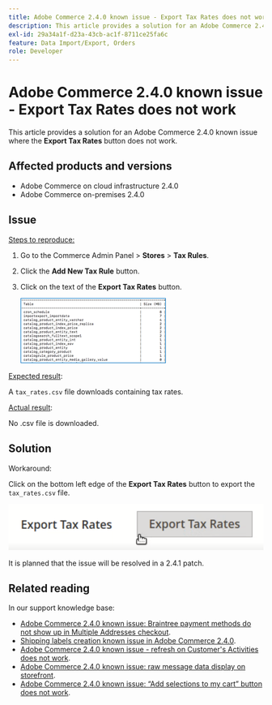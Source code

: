 ```yaml
---
title: Adobe Commerce 2.4.0 known issue - Export Tax Rates does not work
description: This article provides a solution for an Adobe Commerce 2.4.0 known issue where the **Export Tax Rates** button does not work.
exl-id: 29a34a1f-d23a-43cb-ac1f-8711ce25fa6c
feature: Data Import/Export, Orders
role: Developer
---
```

# Adobe Commerce 2.4.0 known issue - Export Tax Rates does not work

This article provides a solution for an Adobe Commerce 2.4.0 known issue where the **Export Tax Rates** button does not work.

## Affected products and versions

* Adobe Commerce on cloud infrastructure 2.4.0
* Adobe Commerce on-premises 2.4.0

## Issue

 <u>Steps to reproduce:</u>

1. Go to the Commerce Admin Panel > **Stores** > **Tax Rules**.
1. Click the **Add New Tax Rule** button.
1. Click on the text of the **Export Tax Rates** button.

    ![magento_export_tax_rates.png](assets/mceclip0.png)

 <u>Expected result</u>:

 A `tax_rates.csv` file downloads containing tax rates.

 <u>Actual result</u>:

 No .csv file is downloaded.

## Solution

Workaround:

Click on the bottom left edge of the **Export Tax Rates** button to export the `tax_rates.csv` file.

![magento_export_tax_rates.png](assets/mceclip1.png)

It is planned that the issue will be resolved in a 2.4.1 patch.

## Related reading

In our support knowledge base:

* [Adobe Commerce 2.4.0 known issue: Braintree payment methods do not show up in Multiple Addresses checkout](/help/troubleshooting/payments/magento-2.4.0-braintree-not-in-multiple-addresses-checkout.md).
* [Shipping labels creation known issue in Adobe Commerce 2.4.0](/help/troubleshooting/known-issues-patches-attached/shipping-labels-creation-known-issue-in-magento-2.4.0.md).
* [Adobe Commerce 2.4.0 known issue - refresh on Customer's Activities does not work](/help/troubleshooting/miscellaneous/magento-2.4.0-refresh-on-customer-activities-does-not-work.md).
* [Adobe Commerce 2.4.0 known issue: raw message data display on storefront](/help/troubleshooting/storefront/magento-2.4.0-issue-storefront-raw-message-data-display.md).
* [Adobe Commerce 2.4.0 known issue: “Add selections to my cart” button does not work](/help/troubleshooting/miscellaneous/magento-2.4.0-add-selections-to-my-cart-does-not-work.md).
